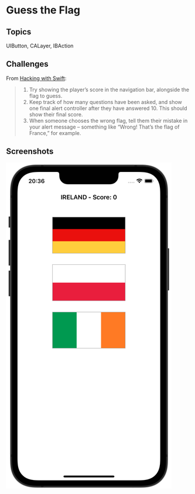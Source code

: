 # Guess the Flag

## Topics
UIButton, CALayer, IBAction

## Challenges

From [Hacking with Swift](https://www.hackingwithswift.com/read/2/6/wrap-up):
>1. Try showing the player’s score in the navigation bar, alongside the flag to guess.
>2. Keep track of how many questions have been asked, and show one final alert controller after they have answered 10. This should show their final score.
>3. When someone chooses the wrong flag, tell them their mistake in your alert message – something like “Wrong! That’s the flag of France,” for example.

## Screenshots

![screen1](screenshots/screen01.png)



